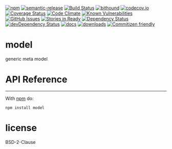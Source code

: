 [![npm](https://img.shields.io/npm/v/model.svg)](https://www.npmjs.com/package/model)
[![semantic-release](https://img.shields.io/badge/%20%20%F0%9F%93%A6%F0%9F%9A%80-semantic--release-e10079.svg)](https://github.com/arlac77/model)
[![Build Status](https://secure.travis-ci.org/arlac77/model.png)](http://travis-ci.org/arlac77/model)
[![bithound](https://www.bithound.io/github/arlac77/model/badges/score.svg)](https://www.bithound.io/github/arlac77/model)
[![codecov.io](http://codecov.io/github/arlac77/model/coverage.svg?branch=master)](http://codecov.io/github/arlac77/model?branch=master)
[![Coverage Status](https://coveralls.io/repos/arlac77/model/badge.svg)](https://coveralls.io/r/arlac77/model)
[![Code Climate](https://codeclimate.com/github/arlac77/model/badges/gpa.svg)](https://codeclimate.com/github/arlac77/model)
[![Known Vulnerabilities](https://snyk.io/test/github/arlac77/model/badge.svg)](https://snyk.io/test/github/arlac77/model)
[![GitHub Issues](https://img.shields.io/github/issues/arlac77/model.svg?style=flat-square)](https://github.com/arlac77/model/issues)
[![Stories in Ready](https://badge.waffle.io/arlac77/model.svg?label=ready&title=Ready)](http://waffle.io/arlac77/model)
[![Dependency Status](https://david-dm.org/arlac77/model.svg)](https://david-dm.org/arlac77/model)
[![devDependency Status](https://david-dm.org/arlac77/model/dev-status.svg)](https://david-dm.org/arlac77/model#info=devDependencies)
[![docs](http://inch-ci.org/github/arlac77/model.svg?branch=master)](http://inch-ci.org/github/arlac77/model)
[![downloads](http://img.shields.io/npm/dm/model.svg?style=flat-square)](https://npmjs.org/package/model)
[![Commitizen friendly](https://img.shields.io/badge/commitizen-friendly-brightgreen.svg)](http://commitizen.github.io/cz-cli/)

model
===
generic meta model

# API Reference

* * *

With [npm](http://npmjs.org) do:

```shell
npm install model
```

license
=======

BSD-2-Clause
